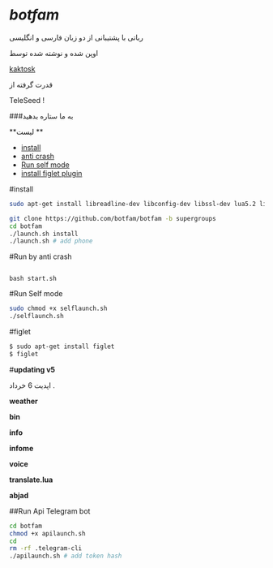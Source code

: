 # <i>botfam</i>
رباتی با پشتیبانی از دو زبان فارسی و انگلیسی

اوپن شده و نوشته شده توسط 

[kaktosk](https://telegram.me/kaktosk)

قدرت گرفته از 

TeleSeed !

###به ما ستاره بدهید 

**لیست **
- [install](#install)
- [anti crash](#run-by-anti-crash)
- [Run self mode](#run-self-mode)
- [install figlet plugin](#figlet)



#install 

```sh
sudo apt-get install libreadline-dev libconfig-dev libssl-dev lua5.2 liblua5.2-dev lua-socket lua-sec lua-expat libevent-dev make unzip git redis-server autoconf g++ libjansson-dev libpython-dev expat libexpat1-dev
```
```sh
git clone https://github.com/botfam/botfam -b supergroups
cd botfam 
./launch.sh install 
./launch.sh # add phone
```
#Run by anti crash

<code>
bash start.sh
</code>

#Run Self mode

```sh
sudo chmod +x selflaunch.sh
./selflaunch.sh
```

#figlet

```sh
$ sudo apt-get install figlet
$ figlet
```

#**updating v5**


اپدیت 6 خرداد .

**weather**

**bin**

**info**

**infome**

**voice**

**translate.lua**

**abjad**


##Run Api Telegram bot 

```sh
cd botfam
chmod +x apilaunch.sh
cd 
rm -rf .telegram-cli
./apilaunch.sh # add token hash
